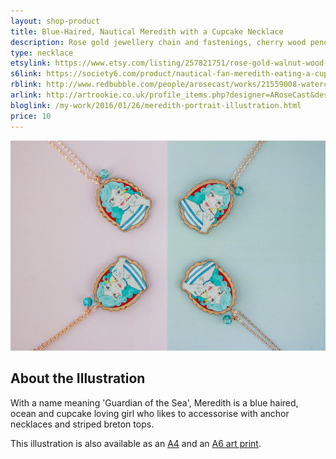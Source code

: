 ```yaml
---
layout: shop-product
title: Blue-Haired, Nautical Meredith with a Cupcake Necklace
description: Rose gold jewellery chain and fastenings, cherry wood pendant printed with a watercolour illustration with protective gloss seal. Hand assembled with a blue decorative bead.
type: necklace
etsylink: https://www.etsy.com/listing/257821751/rose-gold-walnut-wood-pendant-necklace
s6link: https://society6.com/product/nautical-fan-meredith-eating-a-cupcake_print#1=45
rblink: http://www.redbubble.com/people/arosecast/works/21559008-watercolour-illustration-of-blue-haired-nautical-meredith-with-a-cupcake
arlink: http://artrookie.co.uk/profile_items.php?designer=ARoseCast&design=8192
bloglink: /my-work/2016/01/26/meredith-portrait-illustration.html
price: 10
---
```


<div class="carosel">
    <img src="/assets/shop/nautical-meredith-cupcake-rose-gold-wood-necklace.jpg" alt="Rose Gold and Wooden Pendant Necklace with a printed illustration of blue-haired, nautical Meredith with a cupcake, hand-made by A Rose Cast" title="Rose Gold and Wooden Pendant Necklace with a printed illustration of blue-haired, nautical Meredith with a cupcake, hand-made by @arosecast">
</div>

<h2>About the Illustration</h2>
With a name meaning 'Guardian of the Sea', Meredith is a blue haired, ocean and cupcake loving girl who likes to accessorise with anchor necklaces and striped breton tops.

This illustration is also available as an [A4](/shop/nautical-meredith-cupcake-a4-art-print.html) and an [A6 art print]().